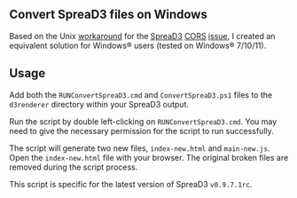 ## Convert SpreaD3 files on Windows

Based on the Unix [workaround](https://github.com/VirologyCharite/convert-spread3) for the [SpreaD3](https://rega.kuleuven.be/cev/ecv/software/SpreaD3) [CORS](https://en.wikipedia.org/wiki/Cross-origin_resource_sharing) [issue](https://github.com/phylogeography/SpreaD3/issues/32), I created an equivalent solution for Windows® users (tested on Windows® 7/10/11).

## Usage

Add both the `RUNConvertSpreaD3.cmd` and `ConvertSpreaD3.ps1` files to the `d3renderer` directory within your SpreaD3 output.

Run the script by double left-clicking on `RUNConvertSpreaD3.cmd`.
You may need to give the necessary permission for the script to run successfully.

The script will generate two new files, `index-new.html` and `main-new.js`. Open the `index-new.html` file with your browser.
The original broken files are removed during the script process.

This script is specific for the latest version of SpreaD3 `v0.9.7.1rc`.
